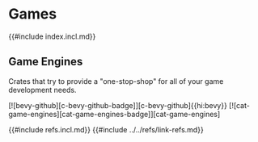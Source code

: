 # Games

{{#include index.incl.md}}

## Game Engines

Crates that try to provide a "one-stop-shop" for all of your game development needs.

[![bevy-github][c-bevy-github-badge]][c-bevy-github]{{hi:bevy}}  [![cat-game-engines][cat-game-engines-badge]][cat-game-engines]

{{#include refs.incl.md}}
{{#include ../../refs/link-refs.md}}

<div class="hidden">
</div>
